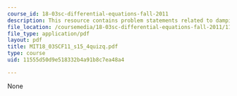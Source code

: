 ```yaml
---
course_id: 18-03sc-differential-equations-fall-2011
description: This resource contains problem statements related to damping and amplitude.
file_location: /coursemedia/18-03sc-differential-equations-fall-2011/11555d50d9e518332b4a91b8c7ea48a4_MIT18_03SCF11_s15_4quizq.pdf
file_type: application/pdf
layout: pdf
title: MIT18_03SCF11_s15_4quizq.pdf
type: course
uid: 11555d50d9e518332b4a91b8c7ea48a4

---
```

None